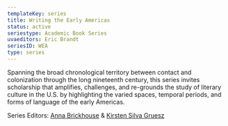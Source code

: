 ```yaml
---
templateKey: series
title: Writing the Early Americas
status: active
seriestype: Academic Book Series
uvaeditors: Eric Brandt
seriesID: WEA
type: series
---
```

Spanning the broad chronological territory between contact and colonization through the long nineteenth century, this series invites scholarship that amplifies, challenges, and re-grounds the study of literary culture in the U.S. by highlighting the varied spaces, temporal periods, and forms of language of the early Americas.

Series Editors: [Anna Brickhouse](mailto:acb2hf@virginia.edu) & [Kirsten Silva Gruesz](mailto:ksgruesz@ucsc.edu)